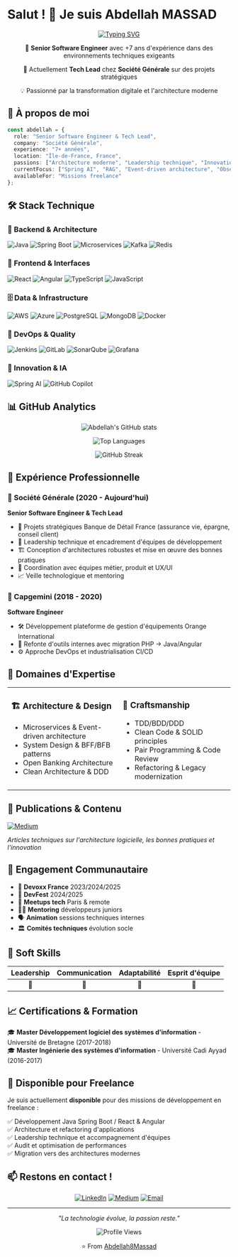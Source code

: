 # Salut ! 👋 Je suis Abdellah MASSAD

<div align="center">
  
  [![Typing SVG](https://readme-typing-svg.herokuapp.com?font=Fira+Code&pause=1000&color=36BCF7&center=true&vCenter=true&width=435&lines=Senior+Software+Engineer;7+ans+d'exp%C3%A9rience;Tech+Lead+%40+Soci%C3%A9t%C3%A9+G%C3%A9n%C3%A9rale;Passionn%C3%A9+par+l'innovation;Mentoring+%26+Leadership)](https://git.io/typing-svg)
  
  <p>🚀 <strong>Senior Software Engineer</strong> avec +7 ans d'expérience dans des environnements techniques exigeants</p>
  <p>🏦 Actuellement <strong>Tech Lead</strong> chez <strong>Société Générale</strong> sur des projets stratégiques</p>
  <p>💡 Passionné par la transformation digitale et l'architecture moderne</p>

</div>

## 🌟 À propos de moi

```typescript
const abdellah = {
  role: "Senior Software Engineer & Tech Lead",
  company: "Société Générale",
  experience: "7+ années",
  location: "Île-de-France, France",
  passions: ["Architecture moderne", "Leadership technique", "Innovation", "Mentoring"],
  currentFocus: ["Spring AI", "RAG", "Event-driven architecture", "Observabilité"],
  availableFor: "Missions freelance"
};
```

## 🛠️ Stack Technique

### 🔧 Backend & Architecture
![Java](https://img.shields.io/badge/Java_8/11/17/21/24-ED8B00?style=for-the-badge&logo=openjdk&logoColor=white)
![Spring Boot](https://img.shields.io/badge/Spring_Boot-6DB33F?style=for-the-badge&logo=spring-boot&logoColor=white)
![Microservices](https://img.shields.io/badge/Microservices-FF6B6B?style=for-the-badge&logo=microgenetics&logoColor=white)
![Kafka](https://img.shields.io/badge/Apache_Kafka-231F20?style=for-the-badge&logo=apache-kafka&logoColor=white)
![Redis](https://img.shields.io/badge/Redis-DC382D?style=for-the-badge&logo=redis&logoColor=white)

### 🎨 Frontend & Interfaces
![React](https://img.shields.io/badge/React_17/18-20232A?style=for-the-badge&logo=react&logoColor=61DAFB)
![Angular](https://img.shields.io/badge/Angular-DD0031?style=for-the-badge&logo=angular&logoColor=white)
![TypeScript](https://img.shields.io/badge/TypeScript-007ACC?style=for-the-badge&logo=typescript&logoColor=white)
![JavaScript](https://img.shields.io/badge/JavaScript_(ES5--ES8)-F7DF1E?style=for-the-badge&logo=javascript&logoColor=black)

### 🗄️ Data & Infrastructure
![AWS](https://img.shields.io/badge/AWS-232F3E?style=for-the-badge&logo=amazon-aws&logoColor=white)
![Azure](https://img.shields.io/badge/Azure-0078D4?style=for-the-badge&logo=microsoft-azure&logoColor=white)
![PostgreSQL](https://img.shields.io/badge/PostgreSQL-316192?style=for-the-badge&logo=postgresql&logoColor=white)
![MongoDB](https://img.shields.io/badge/MongoDB-4EA94B?style=for-the-badge&logo=mongodb&logoColor=white)
![Docker](https://img.shields.io/badge/Docker-2496ED?style=for-the-badge&logo=docker&logoColor=white)

### 🚀 DevOps & Quality
![Jenkins](https://img.shields.io/badge/Jenkins-D24939?style=for-the-badge&logo=jenkins&logoColor=white)
![GitLab](https://img.shields.io/badge/GitLab_CI/CD-FCA326?style=for-the-badge&logo=gitlab&logoColor=white)
![SonarQube](https://img.shields.io/badge/SonarQube-4E9BCD?style=for-the-badge&logo=sonarqube&logoColor=white)
![Grafana](https://img.shields.io/badge/Grafana-F46800?style=for-the-badge&logo=grafana&logoColor=white)

### 🤖 Innovation & IA
![Spring AI](https://img.shields.io/badge/Spring_AI-6DB33F?style=for-the-badge&logo=spring&logoColor=white)
![GitHub Copilot](https://img.shields.io/badge/GitHub_Copilot-000000?style=for-the-badge&logo=github&logoColor=white)

## 📊 GitHub Analytics

<div align="center">
  
  ![Abdellah's GitHub stats](https://github-readme-stats.vercel.app/api?username=Abdellah8Massad&show_icons=true&theme=tokyonight&hide_border=true&count_private=true)
  
  ![Top Languages](https://github-readme-stats.vercel.app/api/top-langs/?username=Abdellah8Massad&layout=compact&theme=tokyonight&hide_border=true)
  
  ![GitHub Streak](https://github-readme-streak-stats.herokuapp.com/?user=Abdellah8Massad&theme=tokyonight&hide_border=true)

</div>

## 🏢 Expérience Professionnelle

### 🏦 Société Générale (2020 - Aujourd'hui)
**Senior Software Engineer & Tech Lead**
- 🎯 Projets stratégiques Banque de Détail France (assurance vie, épargne, conseil client)
- 👥 Leadership technique et encadrement d'équipes de développement
- 🏗️ Conception d'architectures robustes et mise en œuvre des bonnes pratiques
- 🔄 Coordination avec équipes métier, produit et UX/UI
- 📈 Veille technologique et mentoring

### 💼 Capgemini (2018 - 2020)
**Software Engineer**
- 🛠️ Développement plateforme de gestion d'équipements Orange International
- 🔄 Refonte d'outils internes avec migration PHP → Java/Angular
- ⚙️ Approche DevOps et industrialisation CI/CD

## 🎯 Domaines d'Expertise

<table>
<tr>
<td valign="top" width="50%">

### 🏗️ Architecture & Design
- Microservices & Event-driven architecture
- System Design & BFF/BFB patterns
- Open Banking Architecture
- Clean Architecture & DDD

</td>
<td valign="top" width="50%">

### 🔧 Craftsmanship
- TDD/BDD/DDD
- Clean Code & SOLID principles
- Pair Programming & Code Review
- Refactoring & Legacy modernization

</td>
</tr>
</table>

## 📝 Publications & Contenu

[![Medium](https://img.shields.io/badge/Medium-12100E?style=for-the-badge&logo=medium&logoColor=white)](https://medium.com/@massad.abdellah)

*Articles techniques sur l'architecture logicielle, les bonnes pratiques et l'innovation*

## 🎤 Engagement Communautaire

- 🎪 **Devoxx France** 2023/2024/2025
- 🚀 **DevFest** 2024/2025  
- 💬 **Meetups tech** Paris & remote
- 👨‍🏫 **Mentoring** développeurs juniors
- 🗣️ **Animation** sessions techniques internes
- 🏛️ **Comités techniques** évolution socle

## 🌟 Soft Skills

<div align="center">

| Leadership | Communication | Adaptabilité | Esprit d'équipe |
|:----------:|:-------------:|:------------:|:---------------:|
| 🎯 | 💬 | 🔄 | 🤝 |

</div>

## 📈 Certifications & Formation

🎓 **Master Développement logiciel des systèmes d'information** - Université de Bretagne (2017-2018)  
🎓 **Master Ingénierie des systèmes d'information** - Université Cadi Ayyad (2016-2017)

## 🚀 Disponible pour Freelance

Je suis actuellement **disponible** pour des missions de développement en freelance :

✅ Développement Java Spring Boot / React & Angular  
✅ Architecture et refactoring d'applications  
✅ Leadership technique et accompagnement d'équipes  
✅ Audit et optimisation de performances  
✅ Migration vers des architectures modernes  

## 📫 Restons en contact !

<div align="center">

[![LinkedIn](https://img.shields.io/badge/LinkedIn-0077B5?style=for-the-badge&logo=linkedin&logoColor=white)](https://www.linkedin.com/in/abdellah-massad-46774b51/)
[![Medium](https://img.shields.io/badge/Medium-12100E?style=for-the-badge&logo=medium&logoColor=white)](https://medium.com/@massad.abdellah)
[![Email](https://img.shields.io/badge/Email-D14836?style=for-the-badge&logo=gmail&logoColor=white)](mailto:massad.abdellah@gmail.com)

</div>

---

<div align="center">

*"La technologie évolue, la passion reste."* 

![Profile Views](https://komarev.com/ghpvc/?username=Abdellah8Massad&style=for-the-badge&color=brightgreen)

⭐️ From [Abdellah8Massad](https://github.com/Abdellah8Massad)

</div>
